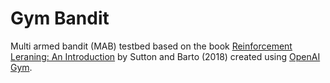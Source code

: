 # Gym Bandit

Multi armed bandit (MAB) testbed based on the book [Reinforcement Leraning: An Introduction](http://incompleteideas.net/book/bookdraft2018jan1.pdf) by Sutton and Barto (2018) created using [OpenAI](https://openai.com/) [Gym](https://github.com/openai/gym).
